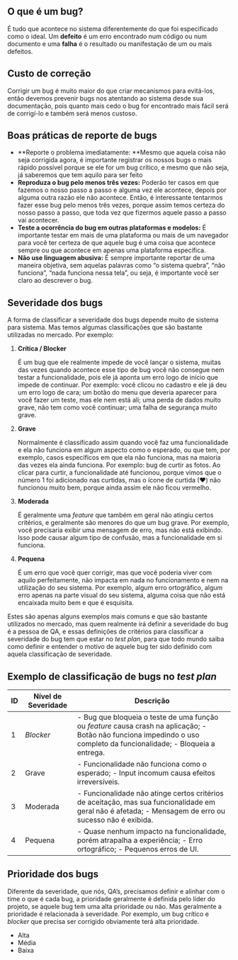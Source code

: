 ## O que é um bug?

É tudo que acontece no sistema diferentemente do que foi especificado como o ideal. Um **defeito** é um erro encontrado num código ou num documento e uma **falha** é o resultado ou manifestação de um ou mais defeitos.



## Custo de correção

Corrigir um bug é muito maior do que criar mecanismos para evitá-los, então devemos prevenir bugs nos atentando ao sistema desde sua documentação, pois quanto mais cedo o bug for encontrado mais fácil será de corrigí-lo e também será menos custoso.



## Boas práticas de reporte de bugs

- **Reporte o problema imediatamente: **Mesmo que aquela coisa não seja corrigida agora, é importante registrar os nossos bugs o mais rápido possível porque se ele for um bug crítico, e mesmo que não seja, já saberemos que tem aquilo para ser feito
- **Reproduza o bug pelo menos três vezes:** Poderão ter casos em que fazemos o nosso passo a passo e alguma vez ele acontece, depois por alguma outra razão ele não acontece. Então, é interessante tentarmos fazer esse bug pelo menos três vezes, porque assim temos certeza do nosso passo a passo, que toda vez que fizermos aquele passo a passo vai acontecer.
- **Teste a ocorrência do bug em outras plataformas e modelos:** É importante testar em mais de uma plataforma ou mais de um navegador para você ter certeza de que aquele bug é uma coisa que acontece sempre ou que acontece em apenas uma plataforma específica.
- **Não use linguagem abusiva:** É sempre importante reportar de uma maneira objetiva, sem aquelas palavras como “o sistema quebra”, “não funciona”, “nada funciona nessa tela”, ou seja, é importante você ser claro ao descrever o bug.



## Severidade dos bugs



A forma de classificar a severidade dos bugs depende muito de sistema para sistema. Mas temos algumas classificações que são bastante utilizadas no mercado. Por exemplo:

1. **Crítica / Blocker**

   É um bug que ele realmente impede de você lançar o sistema, muitas das vezes quando acontece esse tipo de bug você não consegue nem testar a funcionalidade, pois ele já aponta um erro logo de início que impede de continuar. Por exemplo: você clicou no cadastro e ele já deu um erro logo de cara; um botão do menu que deveria aparecer para você fazer um teste, mas ele nem está ali; uma perda de dados muito grave, não tem como você continuar; uma falha de segurança muito grave.

2. **Grave**

   Normalmente é classificado assim quando você faz uma funcionalidade e ela não funciona em algum aspecto como o esperado, ou que tem, por exemplo, casos específicos em que ela não funciona, mas na maioria das vezes ela ainda funciona. Por exemplo: bug de curtir as fotos. Ao clicar para curtir, a funcionalidade até funcionou, porque vimos que o número 1 foi adicionado nas curtidas, mas o ícone de curtida (❤) não funcionou muito bem, porque ainda assim ele não ficou vermelho.

3. **Moderada**

   É geralmente uma *feature* que também em geral não atingiu certos critérios, e geralmente são menores do que um bug grave. Por exemplo, você precisaria exibir uma mensagem de erro, mas não está exibindo. Isso pode causar algum tipo de confusão, mas a funcionalidade em si funciona.

4. **Pequena**

   É um erro que você quer corrigir, mas que você poderia viver com aquilo perfeitamente, não impacta em nada no funcionamento e nem na utilização do seu sistema. Por exemplo, algum erro ortográfico, algum erro apenas na parte visual do seu sistema, alguma coisa que não está encaixada muito bem e que é esquisita.

Estes são apenas alguns exemplos mais comuns e que são bastante utilizados no mercado, mas quem realmente irá definir a severidade do bug é a pessoa de QA, e essas definições de critérios para classificar a severidade do bug tem que estar no *test plan*, para que todo mundo saiba como definir e entender o motivo de aquele bug ter sido definido com aquela classificação de severidade.



## Exemplo de classificação de bugs no *test plan*



| **ID** | **Nível de  Severidade** | **Descrição**                                                |
| ------ | ------------------------ | ------------------------------------------------------------ |
| 1      | *Blocker*                | - Bug que bloqueia o teste de uma função ou *feature* causa crash na aplicação;   - Botão não funciona impedindo o uso completo da funcionalidade;                    - Bloqueia a entrega. |
| 2      | Grave                    | - Funcionalidade não funciona como o esperado;                                                     - Input incomum causa efeitos irreversíveis. |
| 3      | Moderada                 | - Funcionalidade não atinge certos critérios de aceitação, mas sua funcionalidade em geral não é afetada;                                                                        - Mensagem de erro ou sucesso não é exibida. |
| 4      | Pequena                  | - Quase nenhum impacto na funcionalidade, porém atrapalha a experiência;        - Erro ortográfico;                                                                                                             - Pequenos erros de UI. |



## Prioridade dos bugs

Diferente da severidade, que nós, QA’s, precisamos definir e alinhar com o time o que é cada bug, a prioridade geralmente é definida pelo líder do projeto, se aquele bug tem uma alta prioridade ou não. Mas geralmente a prioridade é relacionada à severidade. Por exemplo, um bug crítico e *blocker* que precisa ser corrigido obviamente terá alta prioridade.

- Alta
- Média
- Baixa

